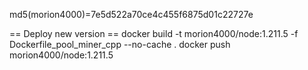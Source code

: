 md5(morion4000)=7e5d522a70ce4c455f6875d01c22727e

== Deploy new version ==
docker build -t morion4000/node:1.211.5 -f Dockerfile_pool_miner_cpp --no-cache .
docker push morion4000/node:1.211.5
